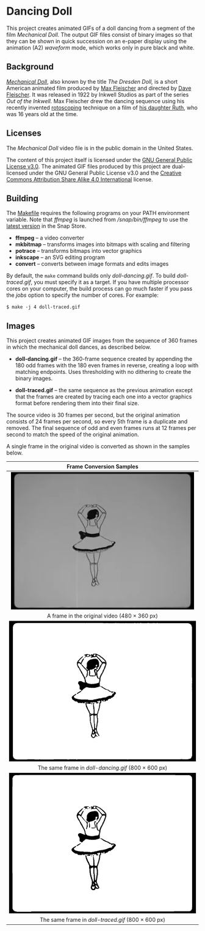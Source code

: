 # Dancing Doll

This project creates animated GIFs of a doll dancing from a segment of the film *Mechanical Doll.* The output GIF files consist of binary images so that they can be shown in quick succession on an e-paper display using the animation (A2) *waveform* mode, which works only in pure black and white.

## Background

[*Mechanical Doll*](https://commons.wikimedia.org/wiki/File:Mechanical_Doll_(1922).webm "File:Mechanical Doll (1922).webm"), also known by the title *The Dresden Doll,* is a short American animated film produced by [Max Fleischer](https://en.wikipedia.org/wiki/Max_Fleischer) and directed by [Dave Fleischer](https://en.wikipedia.org/wiki/Dave_Fleischer). It was released in 1922 by Inkwell Studios as part of the series *Out of the Inkwell.* Max Fleischer drew the dancing sequence using his recently invented [rotoscoping](https://en.wikipedia.org/wiki/Rotoscoping) technique on a film of [his daughter Ruth](https://seymourkneitel.blogspot.com/2012/12/meet-my-mom.html "Meet My Mom! (by Ginny Mahoney)"), who was 16 years old at the time.

## Licenses

The *Mechanical Doll* video file is in the public domain in the United States.

The content of this project itself is licensed under the [GNU General Public License v3.0](https://choosealicense.com/licenses/gpl-3.0/). The animated GIF files produced by this project are dual-licensed under the GNU General Public License v3.0 and the [Creative Commons Attribution Share Alike 4.0 International](https://choosealicense.com/licenses/cc-by-sa-4.0/) license.

## Building

The [Makefile](Makefile) requires the following programs on your PATH environment variable. Note that *ffmpeg* is launched from */snap/bin/ffmpeg* to use the [latest version](https://snapcraft.io/ffmpeg "FFmpeg by Snapcrafters") in the Snap Store.

* **ffmpeg** – a video converter
* **mkbitmap** – transforms images into bitmaps with scaling and filtering
* **potrace** – transforms bitmaps into vector graphics
* **inkscape** – an SVG editing program
* **convert** – converts between image formats and edits images

By default, the `make` command builds only *doll-dancing.gif*. To build *doll-traced.gif*, you must specify it as a target. If you have multiple processor cores on your computer, the build process can go much faster if you pass the *jobs* option to specify the number of cores. For example:

```ShellScript
$ make -j 4 doll-traced.gif
```

## Images

This project creates animated GIF images from the sequence of 360 frames in which the mechanical doll dances, as described below.

* **doll-dancing.gif** – the 360-frame sequence created by appending the 180 odd frames with the 180 even frames in reverse, creating a loop with matching endpoints. Uses thresholding with no dithering to create the binary images.

* **doll-traced.gif** – the same sequence as the previous animation except that the frames are created by tracing each one into a vector graphics format before rendering them into their final size.

The source video is 30 frames per second, but the original animation consists of 24 frames per second, so every 5th frame is a duplicate and removed. The final sequence of odd and even frames runs at 12 frames per second to match the speed of the original animation.

A single frame in the original video is converted as shown in the samples below.

| Frame Conversion Samples |
|:------------------------:|
| ![Original Frame](images/frame-101-original.png) |
| A frame in the original video (480 × 360 px) |
| ![Filtered Frame](images/frame-101-filtered.png) |
| The same frame in *doll-dancing.gif* (800 × 600 px) |
| ![Traced Frame](images/frame-101-traced.png) |
| The same frame in *doll-traced.gif* (800 × 600 px) |
